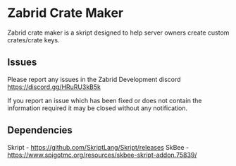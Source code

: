 # Zabrid Crate Maker
Zabrid crate maker is a skript designed to help server owners create custom crates/crate keys.

## Issues
Please report any issues in the Zabrid Development discord https://discord.gg/HRuRU3kB5k

If you report an issue which has been fixed or does not contain the information required it may be closed without any notification.

## Dependencies
Skript - https://github.com/SkriptLang/Skript/releases
SkBee - https://www.spigotmc.org/resources/skbee-skript-addon.75839/